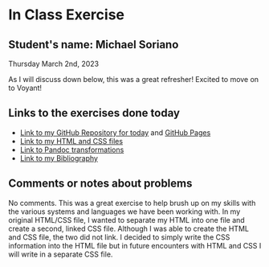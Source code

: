 # In Class Exercise
## Student's name: Michael Soriano 

Thursday March 2nd, 2023 

As I will discuss down below, this was a great refresher! Excited to move on to Voyant!

## Links to the exercises done today 

- [Link to my GitHub Repository for today](https://github.com/mrileysoriano/DHExercise) and [GitHub Pages](https://mrileysoriano.github.io/DHExercise/)
- [Link to my HTML and CSS files](https://mrileysoriano.github.io/DHExercise/exercise2.html)
- [Link to Pandoc transformations](https://github.com/mrileysoriano/DHExercise/blob/gh-pages/pandoc_transformations.zip)
- [Link to my Bibliography](https://github.com/mrileysoriano/DHExercise/blob/gh-pages/bibliography2.html)

## Comments or notes about problems 

No comments. This was a great exercise to help brush up on my skills with the various systems and languages we have been working with. In my original HTML/CSS file, I wanted to separate my HTML into one file and create a second, linked CSS file. Although I was able to create the HTML and CSS file, the two did not link. I decided to simply write the CSS information into the HTML file but in future encounters with HTML and CSS I will write in a separate CSS file. 
